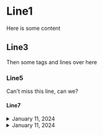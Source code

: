 # Line1
Here is some content
## Line3
Then some tags and lines over here
### Line5
Can't miss this line, can we?
#### Line7

<details>
<summary>January 11, 2024</summary>

Sixth iteration
This is the Sixth test file. Should be printed on the top but right above fifth iteration.
the below content should be pushed below, and todays date should be added on top
</details>


<details>
<summary>January 11, 2024</summary>

Fifth iteration
This is the fifth test file. Should be printed on the top
the below content should be pushed below, and todays date should be added on top
</details>
